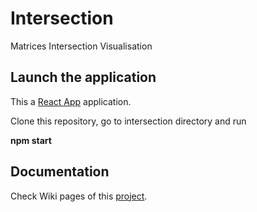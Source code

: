 # Intersection
Matrices Intersection Visualisation

## Launch the application

This a [React App](https://reactjs.org/docs/create-a-new-react-app.html) application.

Clone this repository, go to intersection directory and run


**npm start**



## Documentation

Check Wiki pages of this [project](https://github.com/mariton/Intersection/wiki).

